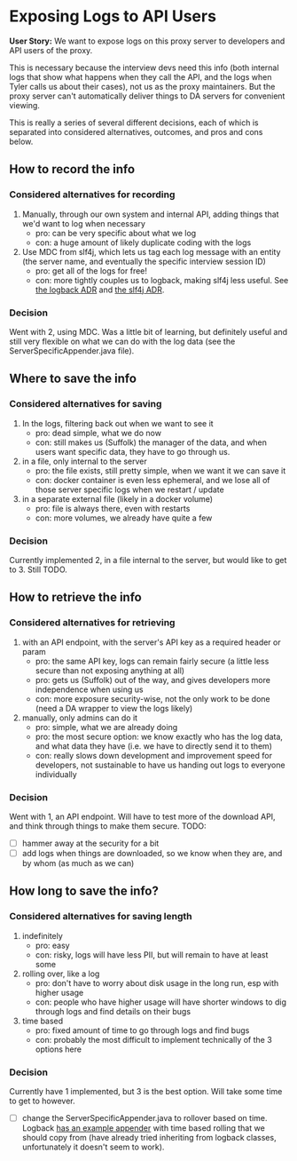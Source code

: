 # Exposing Logs to API Users

**User Story:** We want to expose logs on this proxy server to developers and API users of the proxy.

This is necessary because the interview devs need this info (both internal logs that show what happens when they call the API, and the logs when Tyler calls us about their cases), not us as the proxy maintainers. But the proxy server can't automatically deliver things to DA servers for convenient viewing.

This is really a series of several different decisions, each of which is separated into considered alternatives, outcomes, and pros and cons below.


## How to record the info

### Considered alternatives for recording

1. Manually, through our own system and internal API, adding things that we'd want to log when necessary
    * pro: can be very specific about what we log
    * con: a huge amount of likely duplicate coding with the logs
2. Use MDC from slf4j, which lets us tag each log message with an entity (the server name, and eventually the specific interview session ID)
    * pro: get all of the logs for free!
    * con: more tightly couples us to logback, making slf4j less useful. See [the logback ADR](007-logback-as-logger-backing.md) and [the slf4j ADR](006-slf4j-as-logger-and-jdk-backing.md).

### Decision

Went with 2, using MDC. Was a little bit of learning, but definitely useful and still very flexible on what we can do with the log data (see the ServerSpecificAppender.java file).

## Where to save the info

### Considered alternatives for saving

1. In the logs, filtering back out when we want to see it
    * pro: dead simple, what we do now
    * con: still makes us (Suffolk) the manager of the data, and when users want specific data, they have to go through us.
2. in a file, only internal to the server
    * pro: the file exists, still pretty simple, when we want it we can save it
    * con: docker container is even less ephemeral, and we lose all of those server specific logs when we restart / update
3. in a separate external file (likely in a docker volume)
    * pro: file is always there, even with restarts
    * con: more volumes, we already have quite a few

### Decision

Currently implemented 2, in a file internal to the server, but would like to get to 3. Still TODO.

## How to retrieve the info

### Considered alternatives for retrieving

1. with an API endpoint, with the server's API key as a required header or param
    * pro: the same API key, logs can remain fairly secure (a little less secure than not exposing anything at all)
    * pro: gets us (Suffolk) out of the way, and gives developers more independence when using us
    * con: more exposure security-wise, not the only work to be done (need a DA wrapper to view the logs likely)
2. manually, only admins can do it
    * pro: simple, what we are already doing
    * pro: the most secure option: we know exactly who has the log data, and what data they have (i.e. we have to directly send it to them)
    * con: really slows down development and improvement speed for developers, not sustainable to have us handing out
      logs to everyone individually

### Decision

Went with 1, an API endpoint. Will have to test more of the download API, and think through things to make them secure.
TODO:
* [ ] hammer away at the security for a bit
* [ ] add logs when things are downloaded, so we know when they are, and by whom (as much as we can)

## How long to save the info?

### Considered alternatives for saving length

1. indefinitely
    * pro: easy
    * con: risky, logs will have less PII, but will remain to have at least some
2. rolling over, like a log
    * pro: don't have to worry about disk usage in the long run, esp with higher usage
    * con: people who have higher usage will have shorter windows to dig through logs and
      find details on their bugs
3. time based
    * pro: fixed amount of time to go through logs and find bugs
    * con: probably the most difficult to implement technically of the 3 options here

### Decision

Currently have 1 implemented, but 3 is the best option. Will take some time to get to however.
* [ ] change the ServerSpecificAppender.java to rollover based on time. Logback [has an example appender](https://logback.qos.ch/manual/appenders.html) with time based rolling that we should copy from (have already tried inheriting from logback classes, unfortunately it doesn't seem to work).
